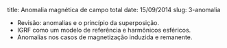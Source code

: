 title: Anomalia magnética de campo total
date: 15/09/2014
slug: 3-anomalia

* Revisão: anomalias e o princípio da superposição.
* IGRF como um modelo de referência e harmônicos esféricos.
* Anomalias nos casos de magnetização induzida e remanente.
